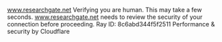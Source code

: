 www.researchgate.net
Verifying you are human. This may take a few seconds.
www.researchgate.net needs to review the security of your connection before proceeding.
Ray ID: 8c6abd344f5f2511
Performance & security by Cloudflare